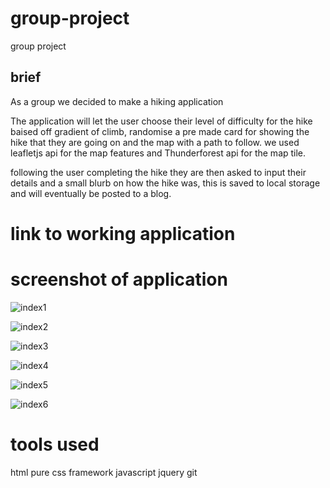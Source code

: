 # group-project
group project

## brief

As a group we decided to make a hiking application 

The application will let the user choose their level of difficulty for the hike baised off gradient of climb, randomise a pre made card for showing the hike that they are going on and the map with a path to follow. we used leafletjs api for the map features and Thunderforest api for the map tile.

following the user completing the hike they are then asked to input their details and a small blurb on how the hike was, this is saved to local storage and will eventually be posted to a blog.

# link to working application

# screenshot of application

![index1](https://user-images.githubusercontent.com/110278837/192962255-a652bfc4-a547-42b6-9335-643adf7bd482.png)


![index2](https://user-images.githubusercontent.com/110278837/192962363-05a74a25-14c6-4684-ba99-ec228bfd5931.png)


![index3](https://user-images.githubusercontent.com/110278837/192962458-7f1ba049-375d-42e8-94ff-56bc5fcffe24.png)


![index4](https://user-images.githubusercontent.com/110278837/192962511-a9237ee8-d3f1-4865-b94b-91e347872ac8.png)


![index5](https://user-images.githubusercontent.com/110278837/192962578-06ec2371-135a-40e0-aea0-d8f3d63adac1.png)


![index6](https://user-images.githubusercontent.com/110278837/192962622-27df072e-88d2-4bf1-8554-6e4f2b4eed87.png)


# tools used
html
pure css framework
javascript 
jquery 
git 
